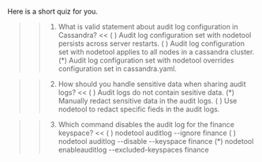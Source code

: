 Here is a short quiz for you. 

>>1. What is valid statement about audit log configuration in Cassandra? <<
( ) Audit log configuration set with nodetool persists across server restarts.
( ) Audit log configuration set with nodetool applies to all nodes in a cassandra cluster.
(*) Audit log configuration set with nodetool overrides configuration set in cassandra.yaml.


>>2. How should you handle sensitive data when sharing audit logs? <<
( ) Audit logs do not contain sesitive data.
(*) Manually redact sensitive data in the audit logs.
( ) Use nodetool to redact specific fieds in the audit logs.


>>3. Which command disables the audit log for the finance keyspace? <<
( ) nodetool auditlog --ignore finance
( ) nodetool auditlog --disable --keyspace finance
(*) nodetool enableauditlog --excluded-keyspaces finance
